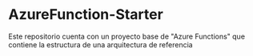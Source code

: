 # AzureFunction-Starter
Este repositorio cuenta con un proyecto base de "Azure Functions" que contiene la estructura de una arquitectura de referencia
